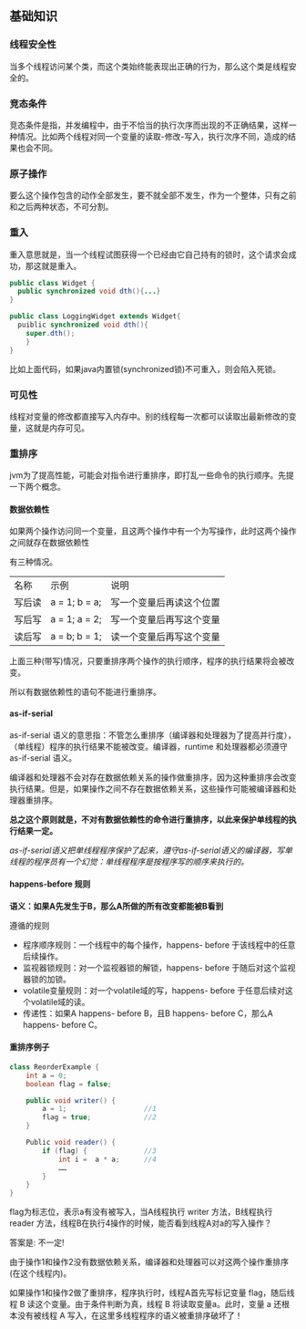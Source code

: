 ## 基础知识

### 线程安全性
当多个线程访问某个类，而这个类始终能表现出正确的行为，那么这个类是线程安全的。

### 竞态条件
竞态条件是指，并发编程中，由于不恰当的执行次序而出现的不正确结果，这样一种情况。比如两个线程对同一个变量的读取-修改-写入，执行次序不同，造成的结果也会不同。

### 原子操作
要么这个操作包含的动作全部发生，要不就全部不发生，作为一个整体，只有之前和之后两种状态，不可分割。

### 重入
重入意思就是，当一个线程试图获得一个已经由它自己持有的锁时，这个请求会成功，那这就是重入。
``` java
public class Widget {
  public synchronized void dth(){...}
}

public class LoggingWidget extends Widget{
  puiblic synchronized void dth(){
    super.dth();
    }
}

```

比如上面代码，如果java内置锁(synchronized锁)不可重入，则会陷入死锁。

### 可见性
线程对变量的修改都直接写入内存中。别的线程每一次都可以读取出最新修改的变量，这就是内存可见。

### 重排序
jvm为了提高性能，可能会对指令进行重排序，即打乱一些命令的执行顺序。先提一下两个概念。

#### 数据依赖性
如果两个操作访问同一个变量，且这两个操作中有一个为写操作，此时这两个操作之间就存在数据依赖性

有三种情况。
<table>
<tr><td>名称</td><td>示例</td><td>说明</td></tr>
<tr><td>写后读</td><td>a = 1; b = a;</td><td>写一个变量后再读这个位置</td></tr>
<tr><td>写后写</td><td>a = 1; a = 2;</td><td>写一个变量后再写这个变量</td></tr>
<tr><td>读后写</td><td>a = b; b = 1;</td><td>读一个变量后再写这个变量</td></tr>
</table>

上面三种(带写)情况，只要重排序两个操作的执行顺序，程序的执行结果将会被改变。

所以有数据依赖性的语句不能进行重排序。

#### as-if-serial
as-if-serial 语义的意思指：不管怎么重排序（编译器和处理器为了提高并行度），（单线程）程序的执行结果不能被改变。编译器，runtime 和处理器都必须遵守 as-if-serial 语义。

编译器和处理器不会对存在数据依赖关系的操作做重排序，因为这种重排序会改变执行结果。但是，如果操作之间不存在数据依赖关系，这些操作可能被编译器和处理器重排序。

**总之这个原则就是，不对有数据依赖性的命令进行重排序，以此来保护单线程的执行结果一定。**

*as-if-serial语义把单线程程序保护了起来，遵守as-if-serial语义的编译器，写单线程的程序员有一个幻觉：单线程程序是按程序写的顺序来执行的。*

#### happens-before 规则
**语义：如果A先发生于B，那么A所做的所有改变都能被B看到**

遵循的规则

 - 程序顺序规则：一个线程中的每个操作，happens- before 于该线程中的任意后续操作。
 - 监视器锁规则：对一个监视器锁的解锁，happens- before 于随后对这个监视器锁的加锁。
 - volatile变量规则：对一个volatile域的写，happens- before 于任意后续对这个volatile域的读。
 - 传递性：如果A happens- before B，且B happens- before C，那么A happens- before C。

#### 重排序例子
``` java
class ReorderExample {
    int a = 0;
    boolean flag = false;

    public void writer() {
        a = 1;                   //1
        flag = true;             //2
    }

    Public void reader() {
        if (flag) {              //3
            int i =  a * a;      //4
            ……
        }
    }
}
```

flag为标志位，表示a有没有被写入，当A线程执行 writer 方法，B线程执行 reader 方法，线程B在执行4操作的时候，能否看到线程A对a的写入操作？

答案是: 不一定!

由于操作1和操作2没有数据依赖关系，编译器和处理器可以对这两个操作重排序(在这个线程内)。

如果操作1和操作2做了重排序，程序执行时，线程A首先写标记变量 flag，随后线程 B 读这个变量。由于条件判断为真，线程 B 将读取变量a。此时，变量 a 还根本没有被线程 A 写入，在这里多线程程序的语义被重排序破坏了！
